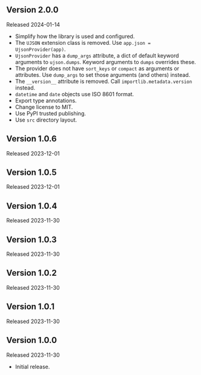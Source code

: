 ## Version 2.0.0

Released 2024-01-14

- Simplify how the library is used and configured.
- The `UJSON` extension class is removed. Use `app.json = UjsonProvider(app)`.
- `UjsonProvider` has a `dump_args` attribute, a dict of default keyword
  arguments to `ujson.dumps`. Keyword arguments to `dumps` overrides these.
- The provider does not have `sort_keys` or `compact` as arguments or
  attributes. Use `dump_args` to set those arguments (and others) instead.
- The `__version__` attribute is removed. Call `importlib.metadata.version` instead.
- `datetime` and `date` objects use ISO 8601 format.
- Export type annotations.
- Change license to MIT.
- Use PyPI trusted publishing.
- Use `src` directory layout.

## Version 1.0.6

Released 2023-12-01

## Version 1.0.5

Released 2023-12-01

## Version 1.0.4

Released 2023-11-30

## Version 1.0.3

Released 2023-11-30

## Version 1.0.2

Released 2023-11-30

## Version 1.0.1

Released 2023-11-30

## Version 1.0.0

Released 2023-11-30

- Initial release.
